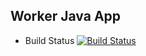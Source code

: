 ## Worker Java App
  * Build Status
  [![Build Status](https://jenkins.techiebull.com/buildStatus/icon?job=instavote%2Fworker-build)](https://jenkins.techiebull.com/job/instavote/job/worker-build/)
